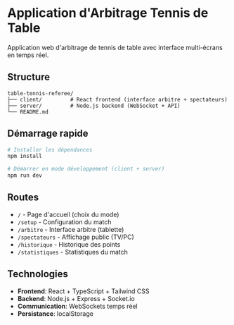 # Application d'Arbitrage Tennis de Table

Application web d'arbitrage de tennis de table avec interface multi-écrans en temps réel.

## Structure

```
table-tennis-referee/
├── client/         # React frontend (interface arbitre + spectateurs)
├── server/         # Node.js backend (WebSocket + API)
└── README.md
```

## Démarrage rapide

```bash
# Installer les dépendances
npm install

# Démarrer en mode développement (client + server)
npm run dev
```

## Routes

- `/` - Page d'accueil (choix du mode)
- `/setup` - Configuration du match  
- `/arbitre` - Interface arbitre (tablette)
- `/spectateurs` - Affichage public (TV/PC)
- `/historique` - Historique des points
- `/statistiques` - Statistiques du match

## Technologies

- **Frontend**: React + TypeScript + Tailwind CSS
- **Backend**: Node.js + Express + Socket.io
- **Communication**: WebSockets temps réel
- **Persistance**: localStorage